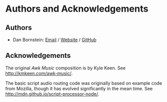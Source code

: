 Authors and Acknowledgements
============================

Authors
-------

* Dan Bornstein:
  [Email](mailto:danfuzz@milk.com) /
  [Website](http://milk.com/) /
  [GitHub](https://github.com/danfuzz)


Acknowledgements
----------------

The original _Awk Music_ composition is by Kyle Keen. See
<http://kmkeen.com/awk-music/>.

The basic script audio routing code was originally based on example code from
Mozilla, though it has evolved significantly in the mean time. See
<http://mdn.github.io/script-processor-node/>.
